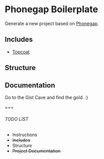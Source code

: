 # Phonegap Boilerplate

Generate a new project based on [Phonegap](http://wordpress.org/).

## Includes

* [Topcoat](http://topcoat.io/)

## Structure

## Documentation

Go to the Gist Cave and find the gold. :)

===

###### TODO LIST

* Instructions
* ~~Includes~~
* Structure
* ~~Project Documentation~~


